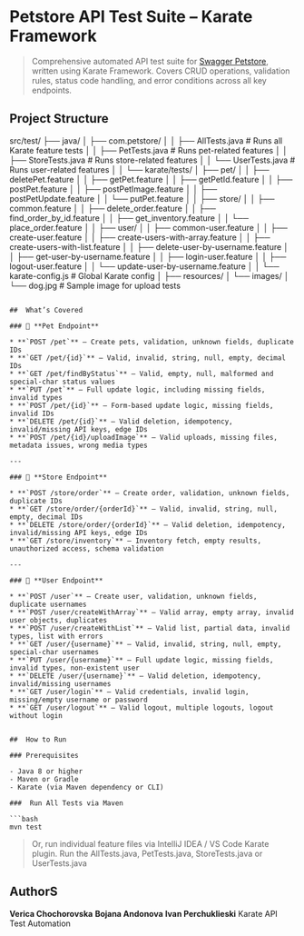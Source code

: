 
#  Petstore API Test Suite – Karate Framework

> Comprehensive automated API test suite for [Swagger Petstore](https://petstore.swagger.io/v2), written using Karate Framework. 
> Covers CRUD operations, validation rules, status code handling, and error conditions across all key endpoints.

##  Project Structure

src/test/
├── java/
│   ├── com.petstore/
│   │   ├── AllTests.java          # Runs all Karate feature tests
│   │   ├── PetTests.java          # Runs pet-related features
│   │   ├── StoreTests.java        # Runs store-related features
│   │   └── UserTests.java         # Runs user-related features
│
│   └── karate/tests/
│       ├── pet/
│       │   ├── deletePet.feature
│       │   ├── getPet.feature
│       │   ├── getPetId.feature
│       │   ├── postPet.feature
│       │   ├── postPetImage.feature
│       │   ├── postPetUpdate.feature
│       │   └── putPet.feature
│
│       ├── store/
│       │   ├── common.feature
│       │   ├── delete_order.feature
│       │   ├── find_order_by_id.feature
│       │   ├── get_inventory.feature
│       │   └── place_order.feature
│
│       ├── user/
│       │   ├── common-user.feature
│       │   ├── create-user.feature
│       │   ├── create-users-with-array.feature
│       │   ├── create-users-with-list.feature
│       │   ├── delete-user-by-username.feature
│       │   ├── get-user-by-username.feature
│       │   ├── login-user.feature
│       │   ├── logout-user.feature
│       │   └── update-user-by-username.feature
│
│   └── karate-config.js          # Global Karate config 
│
├── resources/
│   └── images/
│       └── dog.jpg               # Sample image for upload tests



```

##  What’s Covered

### 🐾 **Pet Endpoint**

* **`POST /pet`** – Create pets, validation, unknown fields, duplicate IDs
* **`GET /pet/{id}`** – Valid, invalid, string, null, empty, decimal IDs
* **`GET /pet/findByStatus`** – Valid, empty, null, malformed and special-char status values
* **`PUT /pet`** – Full update logic, including missing fields, invalid types
* **`POST /pet/{id}`** – Form-based update logic, missing fields, invalid IDs
* **`DELETE /pet/{id}`** – Valid deletion, idempotency, invalid/missing API keys, edge IDs
* **`POST /pet/{id}/uploadImage`** – Valid uploads, missing files, metadata issues, wrong media types

---

### 🏬 **Store Endpoint**

* **`POST /store/order`** – Create order, validation, unknown fields, duplicate IDs
* **`GET /store/order/{orderId}`** – Valid, invalid, string, null, empty, decimal IDs
* **`DELETE /store/order/{orderId}`** – Valid deletion, idempotency, invalid/missing API keys, edge IDs
* **`GET /store/inventory`** – Inventory fetch, empty results, unauthorized access, schema validation

---

### 👤 **User Endpoint**

* **`POST /user`** – Create user, validation, unknown fields, duplicate usernames
* **`POST /user/createWithArray`** – Valid array, empty array, invalid user objects, duplicates
* **`POST /user/createWithList`** – Valid list, partial data, invalid types, list with errors
* **`GET /user/{username}`** – Valid, invalid, string, null, empty, special-char usernames
* **`PUT /user/{username}`** – Full update logic, missing fields, invalid types, non-existent user
* **`DELETE /user/{username}`** – Valid deletion, idempotency, invalid/missing usernames
* **`GET /user/login`** – Valid credentials, invalid login, missing/empty username or password
* **`GET /user/logout`** – Valid logout, multiple logouts, logout without login


##  How to Run

### Prerequisites

- Java 8 or higher
- Maven or Gradle
- Karate (via Maven dependency or CLI)

###  Run All Tests via Maven

```bash
mvn test
```

> Or, run individual feature files via IntelliJ IDEA / VS Code Karate plugin.
> Run the AllTests.java, PetTests.java, StoreTests.java or UserTests.java

##  AuthorS

**Verica Chochorovska**  **Bojana Andonova** **Ivan Perchuklieski** 
Karate API Test Automation
